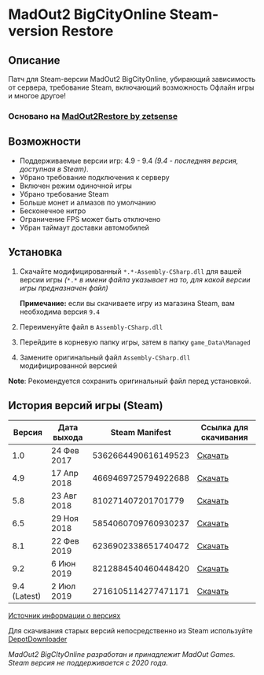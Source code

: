 # MadOut2 BigCityOnline Steam-version Restore

## Описание

Патч для Steam-версии MadOut2 BigCityOnline, убирающий зависимость от сервера, требование Steam, включающий возможность Офлайн игры и многое другое!

### Основано на [MadOut2Restore by zetsense](https://github.com/zetsense/MadOut2Restore)

## Возможности

* Поддерживаемые версии игр: 4.9 - 9.4 *(9.4 - последняя версия, доступная в Steam)*.
* Убрано требование подключения к серверу
* Включен режим одиночной игры
* Убрано требование Steam
* Больше монет и алмазов по умолчанию
* Бесконечное нитро
* Ограничение FPS может быть отключено
* Убран таймаут доставки автомобилей

## Установка

1. Скачайте модифицированный `*.*-Assembly-CSharp.dll` для вашей версии игры *(*`*.*` *в имени файла указывает на то, для какой версии игры предназначен файл)*

   **Примечание:** если вы скачиваете игру из магазина Steam, вам необходима версия `9.4`
3. Переименуйте файл в `Assembly-CSharp.dll`
4. Перейдите в корневую папку игры, затем в папку `game_Data\Managed`
5. Замените оригинальный файл `Assembly-CSharp.dll` модифицированной версией

**Note**: Рекомендуется сохранить оригинальный файл перед установкой.

## История версий игры (Steam)

| Версия       | Дата выхода  | Steam Manifest      | Ссылка для скачивания |
|--------------|--------------|---------------------|---------------|
| 1.0          | 24 Фев 2017  | 5362664490616149523 | [Скачать](https://cloud.basesquad.ru/s/ceARm7BsCEowTZe/download/MadOut_BIG_City.zip)      |
| 4.9          | 17 Апр 2018  | 4669469725794922688 | [Скачать](https://cloud.basesquad.ru/s/gCmBfHTgMHAPWpX/download/MadOut2_BCO_Steam_v4.9.zip)      |
| 5.8          | 23 Авг 2018  | 810271407201701779  | [Скачать](https://cloud.basesquad.ru/s/9YYFZT7wJswYJbr/download/MadOut2_BCO_Steam_v5.8.zip)      |
| 6.5          | 29 Ноя 2018  | 5854060709760930237 | [Скачать](https://cloud.basesquad.ru/s/ErTrNSSNyYNm4wd/download/MadOut2_BCO_Steam_v6.5.zip)      |
| 8.1          | 22 Фев 2019  | 6236902338651740472 | [Скачать](https://cloud.basesquad.ru/s/F7bgpb5pFKcZBHT/download/MadOut2_BCO_Steam_v8.1.zip)      |
| 9.2          | 6 Июн 2019   | 8212884540460448420 | [Скачать](https://cloud.basesquad.ru/s/2QbrwKC2eaaKK3W/download/MadOut2_BCO_Steam_v9.2.zip)      |
| 9.4 (Latest) | 2 Июл 2019   | 2716105114277471171 | [Скачать](https://cloud.basesquad.ru/s/rw6EW4LebK4YwZ5/download/MadOut2_BCO_Steam_v9.4.zip)      |

[Источник информации о версиях](https://steamdb.info/depot/586981/manifests/)

Для скачивания старых версий непосредственно из Steam используйте [DepotDownloader](https://github.com/SteamRE/DepotDownloader)

*MadOut2 BigCItyOnline разработан и принадлежит MadOut Games. Steam версия не поддерживается с 2020 года.*
